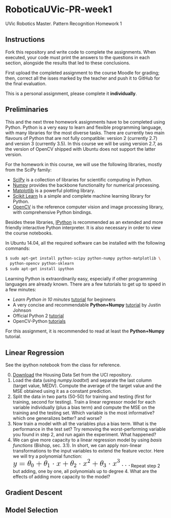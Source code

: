 # RoboticaUVic-PR-week1
UVic Robotics Master. Pattern Recognition Homework 1

## Instructions

Fork this repository and write code to complete the assignments. When
executed, your code must print the answers to the questions in each
section, alongside the results that led to these conclusions.

First upload the completed assignment to the course Moodle for
grading; then, correct all the isses marked by the teacher and push it
to GitHub for the final evaluation.

This is a personal assignment, please complete it **individually**. 

## Preliminaries

This and the next three homework assignments have to be completed
using Python. Python is a very easy to learn and flexible programming
language, with many libraries for the most diverse tasks. There are
currently two main flavours of Python that are not fully compatible:
version 2 (currently 2.7) and version 3 (currently 3.5). In this
course we will be using version 2.7, as the version of OpenCV shipped
with Ubuntu does not support the latter version.

For the homework in this course, we will use the following libraries, mostly from the SciPy family:
- [SciPy](http://www.scipy.org/) is a collection of libraries for scientific computing in Python.
- [Numpy](http://www.numpy.org/) provides the backbone functionality for numerical processing.
- [Matplotlib](http://matplotlib.org/) is a powerful plotting library.
- [Scikit Learn](http://scikit-learn.org/stable/) Is a simple and complete machine learning library for Python.
- [OpenCV](http://opencv.org/) is the reference computer vision and image processing library, with comprehensive Python bindings.

Besides these libraries, [IPython](http://ipython.org/) is recommended as an extended and more friendly interactive Python interpreter. It is also necessary in order to view the course notebooks.

In Ubuntu 14.04, all the required software can be installed with the following commands:

```bash
$ sudo apt-get install python-scipy python-numpy python-matplotlib \
  python-opencv python-sklearn
$ sudo apt-get install ipython
```

Learning Python is extraordinarily easy, especially if other
programming languages are already known. There are a few tutorials to
get up to speed in a few minutes:
- *Learn Python in 10 minutes* [tutorial](http://www.stavros.io/tutorials/python/) for beginners
- A very concise and recommendable **Python+Numpy** [tutorial](https://cs231n.github.io/python-numpy-tutorial/) by Justin Johnson
- Official Python 2 [tutorial](https://docs.python.org/2/tutorial/)
- OpenCV-Python [tutorials](https://opencv-python-tutroals.readthedocs.org/en/latest/py_tutorials/py_tutorials.html)

For this assignment, it is recommended to read at least the **Python+Numpy** tutorial.

## Linear Regression 

See the ipython notebook from the class for reference.

0. [Download](http://archive.ics.uci.edu/ml/datasets/Housing) the Housing Data Set from the UCI repository.
1. Load the data (using *numpy.loadtxt*) and separate the last column (target value, MEDV). Compute the average of the target value and the MSE obtained using it as a constant prediction.
2. Split the data in two parts (50-50) for training and testing (first for training, second for testing). Train a linear regressor model for each variable individually (plus a bias term) and compute the MSE on the training and the testing set. Which variable is the most informative? which one generalizes better? and worse?
3. Now train a model with all the variables plus a bias term. What is the performance in the test set? Try removing the worst-performing variable you found in step 2, and run again the experiment. What happened?
4. We can give more capacity to a linear regression model by using *basis functions* (Bishop, sec. 3.1). In short, we can apply non-linear transformations to the input variables to extend the feature vector. Here we will try a polynomial function:
![Alt](img/poly.png)
Repeat step 2 but adding, one by one, all polynomials up to degree 4. What are the effects of adding more capacity to the model?

## Gradient Descent



## Model Selection